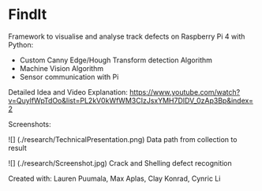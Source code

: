 # FindIt

Framework to visualise and analyse track defects on Raspberry Pi 4 with Python: 

- Custom Canny Edge/Hough Transform detection Algorithm
- Machine Vision Algorithm
- Sensor communication with Pi

Detailed Idea and Video Explanation: https://www.youtube.com/watch?v=QuylfWpTdOo&list=PL2kV0kWfWM3CIzJsxYMH7DIDV_0zAp3Bp&index=2

Screenshots: 

![] (./research/TechnicalPresentation.png)
Data path from collection to result

![] (./research/Screenshot.jpg)
Crack and Shelling defect recognition

Created with: Lauren  Puumala, Max Aplas, Clay Konrad, Cynric Li

